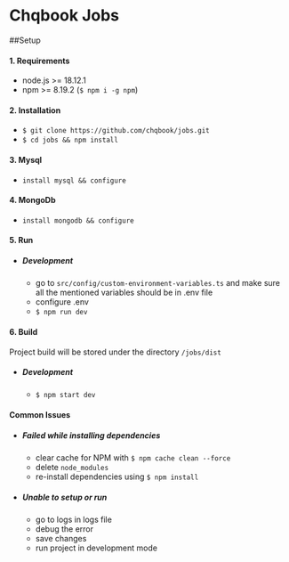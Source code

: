 # Chqbook Jobs

##Setup

#### 1. Requirements
- node.js >= 18.12.1
- npm >= 8.19.2 (`$ npm i -g npm`)

#### 2. Installation
- `$ git clone https://github.com/chqbook/jobs.git`
- `$ cd jobs && npm install`

#### 3. Mysql
- `install mysql && configure`

#### 4. MongoDb
- `install mongodb && configure`

#### 5. Run

- ##### Development
    - go to `src/config/custom-environment-variables.ts` and make sure all the mentioned variables should be in .env file
    - configure .env
    - `$ npm run dev` 

#### 6. Build

Project build will be stored under the directory `/jobs/dist`

- ##### Development 
    - `$ npm start dev`

#### Common Issues

- ##### Failed while installing dependencies
    - clear cache for NPM with `$ npm cache clean --force`
    - delete `node_modules`
    - re-install dependencies using `$ npm install` 

- ##### Unable to setup or run
    - go to logs in logs file
    - debug the error
    - save changes 
    - run project in development mode
